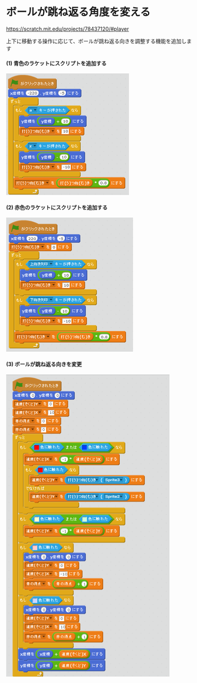 # ボールが跳ね返る角度を変える
https://scratch.mit.edu/projects/78437120/#player

上下に移動する操作に応じて、ボールが跳ね返る向きを調整する機能を追加します

#### (1) 青色のラケットにスクリプトを追加する
![](racket_script_004a.png)

#### (2) 赤色のラケットにスクリプトを追加する
![](racket_script_005a.png)


#### (3) ボールが跳ね返る向きを変更
![](ball_script_005a.png)